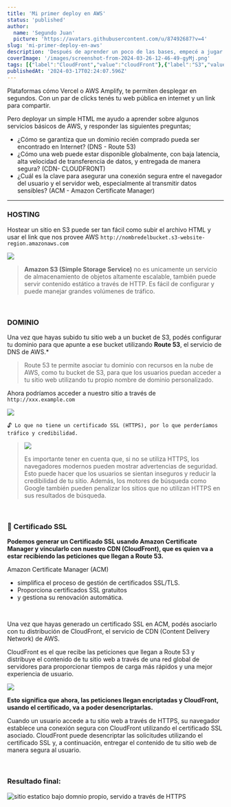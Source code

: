 ```yaml
---
title: 'Mi primer deploy en AWS'
status: 'published'
author:
  name: 'Segundo Juan'
  picture: 'https://avatars.githubusercontent.com/u/87492687?v=4'
slug: 'mi-primer-deploy-en-aws'
description: 'Después de aprender un poco de las bases, empecé a jugar un poco con algunos servicios basicos de AWS y desplegué un sitio estatico (HTML)'
coverImage: '/images/screenshot-from-2024-03-26-12-46-49-gyMj.png'
tags: [{"label":"CloudFront","value":"cloudFront"},{"label":"S3","value":"s3"},{"label":"Route53","value":"route53"},{"label":"ACM","value":"acm"},{"label":"DNS","value":"dns"},{"label":"CDN","value":"cdn"}]
publishedAt: '2024-03-17T02:24:07.596Z'
---
```


Plataformas cómo Vercel o AWS Amplify, te permiten desplegar en segundos. Con un par de clicks tenés tu web pública en internet y un link para compartir.

Pero deployar un simple HTML me ayudo a aprender sobre algunos servicios básicos de AWS, y responder las siguientes preguntas;

- ¿Cómo se garantiza que un dominio recién comprado pueda ser encontrado en Internet? (DNS - Route 53)
- ¿Cómo una web puede estar disponible globalmente, con baja latencia, alta velocidad de transferencia de datos, y entregada de manera segura? (CDN- CLOUDFRONT)
- ¿Cuál es la clave para asegurar una conexión segura entre el navegador del usuario y el servidor web, especialmente al transmitir datos sensibles? (ACM - Amazon Certificate Manager)

---

### HOSTING

Hostear un sitio en S3 puede ser tan fácil como subir el archivo HTML y usar el link que nos provee AWS `http://nombredelbucket.s3-website-region.amazonaws.com`

![](/images/screenshot-from-2024-03-26-12-15-05-EyNT.png)

> **Amazon S3 (Simple Storage Service)** no es unicamente un servicio de almacenamiento de objetos altamente escalable, también puede servir contenido estático a través de HTTP. Es fácil de configurar y puede manejar grandes volúmenes de tráfico.

&nbsp;

### DOMINIO

Una vez que hayas subido tu sitio web a un bucket de S3, podés configurar tu dominio para que apunte a ese bucket utilizando **Route 53**, el servicio de DNS de AWS.* 

>  Route 53 te permite asociar tu dominio con recursos en la nube de AWS, como tu bucket de S3, para que los usuarios puedan acceder a tu sitio web utilizando tu propio nombre de dominio personalizado.

Ahora podríamos acceder a nuestro sitio a través de `http://xxx.example.com`

![](/images/screenshot-from-2024-03-26-12-40-42-MxMz.png)

`🔓️ Lo que no tiene un certificado SSL (HTTPS), por lo que perderíamos tráfico y credibilidad.`

> ![](/images/screenshot-from-2024-03-26-12-16-48-A1Nj.png)
>
> Es importante tener en cuenta que, si no se utiliza HTTPS, los navegadores modernos pueden mostrar advertencias de seguridad. Esto puede hacer que los usuarios se sientan inseguros y reducir la credibilidad de tu sitio. Además, los motores de búsqueda como Google también pueden penalizar los sitios que no utilizan HTTPS en sus resultados de búsqueda.

&nbsp;

### 🔐️ Certificado SSL

**Podemos generar un Certificado SSL usando Amazon Certificate Manager y vincularlo con nuestro CDN (CloudFront), que es quien va a estar recibiendo las peticiones que llegan a Route 53.**

Amazon Certificate Manager (ACM) 

- simplifica el proceso de gestión de certificados SSL/TLS. 
- Proporciona certificados SSL gratuitos 
- y gestiona su renovación automática.

&nbsp;

 Una vez que hayas generado un certificado SSL en ACM, podés asociarlo con tu distribución de CloudFront, el servicio de CDN (Content Delivery Network) de AWS. 

CloudFront es el que recibe las peticiones que llegan a Route 53 y distribuye el contenido de tu sitio web a través de una red global de servidores para proporcionar tiempos de carga más rápidos y una mejor experiencia de usuario.

![](/images/screenshot-from-2024-03-26-12-46-49-E2OD.png)

**Esto significa que ahora, las peticiones llegan encriptadas y CloudFront, usando el certificado, va a poder desencriptarlas.**

Cuando un usuario accede a tu sitio web a través de HTTPS, su navegador establece una conexión segura con CloudFront utilizando el certificado SSL asociado. CloudFront puede desencriptar las solicitudes utilizando el certificado SSL y, a continuación, entregar el contenido de tu sitio web de manera segura al usuario.

&nbsp;

### Resultado final:

![sitio estatico bajo domnio propio, servido a través de HTTPS](/images/screenshot-from-2024-03-26-12-19-13-I2Mj.png)